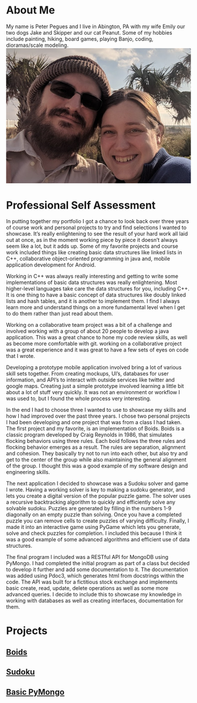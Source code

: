 # About Me
My name is Peter Pegues and I live in Abington, PA with my wife Emily our two dogs Jake and Skipper and our cat Peanut. 
Some of my hobbies include painting, hiking, board games, playing Banjo, coding, dioramas/scale modeling.
![picture of me](./profilePicture.png)
# Professional Self Assessment
In putting together my portfolio I got a chance to look back over three years of course work and personal projects to try and find selections I wanted to showcase. It’s really enlightening to see the result of your hard work all laid out at once, as in the moment working piece by piece it doesn’t always seem like a lot, but it adds up. Some of my favorite projects and course work included things like creating basic data structures like linked lists in C++, collaborative object-oriented programming in java and, mobile application development for Android. 

Working in C++ was always really interesting and getting to write some implementations of basic data structures was really enlightening. Most higher-level languages take care the data structures for you, including C++. It is one thing to have a basic concept of data structures like doubly linked lists and hash tables, and it is another to implement them. I find I always learn more and understand things on a more fundamental level when I get to do them rather than just read about them. 

Working on a collaborative team project was a bit of a challenge and involved working with a group of about 20 people to develop a java application. This was a great chance to hone my code review skills, as well as become more comfortable with git. working on a collaborative project was a great experience and it was great to have a few sets of eyes on code that I wrote.

Developing a prototype mobile application involved bring a lot of various skill sets together. From creating mockups, UI’s, databases for user information, and API’s to interact with outside services like twitter and google maps. Creating just a simple prototype involved learning a little bit about a lot of stuff very quickly. It was not an environment or workflow I was used to, but I found the whole process very interesting.

 In the end I had to choose three I wanted to use to showcase my skills and how I had improved over the past three years. I chose two personal projects I had been developing and one project that was from a class I had taken. The first project and my favorite, is an implementation of Boids. Boids is a classic program developed by Craig Reynolds in 1986, that simulates flocking behaviors using three rules. Each boid follows the three rules and flocking behavior emerges as a result. The rules are separation, alignment and cohesion. They basically try not to run into each other, but also try and get to the center of the group while also maintaining the general alignment of the group. I thought this was a good example of my software design and engineering skills. 

The next application I decided to showcase was a Sudoku solver and game I wrote. Having a working solver is key to making a sudoku generator, and lets you create a digital version of the popular puzzle game. The solver uses a recursive backtracking algorithm to quickly and efficiently solve any solvable sudoku. Puzzles are generated by filling in the numbers 1-9 diagonally on an empty puzzle than solving. Once you have a completed puzzle you can remove cells to create puzzles of varying difficulty. Finally, I made it into an interactive game using PyGame which lets you generate, solve and check puzzles for completion. I included this because I think it was a good example of some advanced algorithms and efficient use of data structures.

The final program I included was a RESTful API for MongoDB using PyMongo. I had completed the initial program as part of a class but decided to develop it further and add some documentation to it. The documentation was added using Pdoc3, which generates html from docstrings within the code. The API was built for a fictitious stock exchange and implements basic create, read, update, delete operations as well as some more advanced queries. I decide to include this to showcase my knowledge in working with databases as well as creating interfaces, documentation for them.

# Projects

## [Boids](/projects/boids/boids)

## [Sudoku](/projects/sudoku/sudoku)

## [Basic PyMongo](/projects/pymongo/pymongo)
